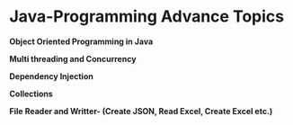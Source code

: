 # Java-Programming Advance Topics
**Object Oriented Programming in Java**

**Multi threading and Concurrency**

**Dependency Injection**

**Collections**

**File Reader and Writter- (Create JSON, Read Excel, Create Excel etc.)**

